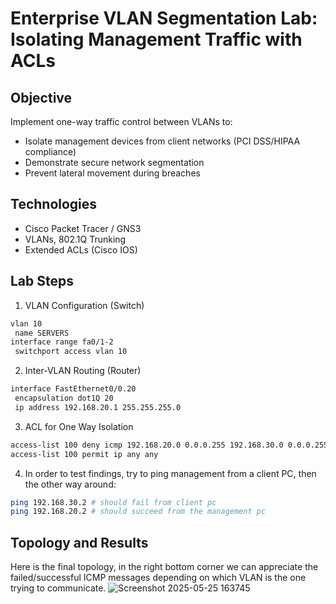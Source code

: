 # Enterprise VLAN Segmentation Lab: Isolating Management Traffic with ACLs

## Objective
Implement one-way traffic control between VLANs to:
- Isolate management devices from client networks (PCI DSS/HIPAA compliance)
- Demonstrate secure network segmentation
- Prevent lateral movement during breaches

## Technologies
- Cisco Packet Tracer / GNS3
- VLANs, 802.1Q Trunking
- Extended ACLs (Cisco IOS)

## Lab Steps
1. VLAN Configuration (Switch)
```bash
vlan 10
 name SERVERS
interface range fa0/1-2
 switchport access vlan 10
```
2. Inter-VLAN Routing (Router)
```bash
interface FastEthernet0/0.20
 encapsulation dot1Q 20
 ip address 192.168.20.1 255.255.255.0
```
3. ACL for One Way Isolation
```bash
access-list 100 deny icmp 192.168.20.0 0.0.0.255 192.168.30.0 0.0.0.255 echo
access-list 100 permit ip any any
```
4. In order to test findings, try to ping management from a client PC, then the other way around:
```bash
ping 192.168.30.2 # should fail from client pc
ping 192.168.20.2 # should succeed from the management pc
```
## Topology and Results
Here is the final topology, in the right bottom corner we can appreciate the failed/successful ICMP messages depending on which VLAN is the one trying to communicate. 
![Screenshot 2025-05-25 163745](https://github.com/user-attachments/assets/1372a6fb-18a3-47b7-8d60-4f6878525340)
